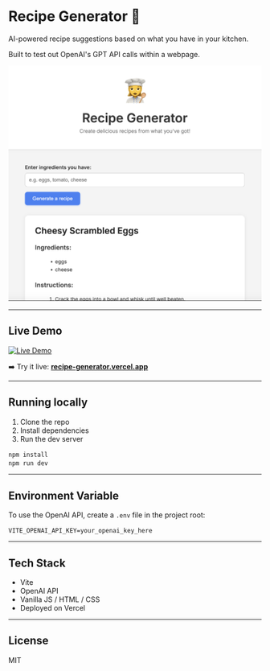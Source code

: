 # Recipe Generator 🍳

AI-powered recipe suggestions based on what you have in your kitchen.

Built to test out OpenAI's GPT API calls within a webpage.

<p align="center">
  <img src="recipe-generator/assets/recipe-generator.png" alt="Recipe Generator app screenshot" width="600" />
</p>

---

## Live Demo

[![Live Demo](https://img.shields.io/badge/Live%20Demo-vercel.app-blue?logo=vercel)](https://recipe-generator.vercel.app)

➡️ Try it live: **[recipe-generator.vercel.app](https://recipe-generator.vercel.app)**


---

## Running locally

1. Clone the repo
2. Install dependencies
3. Run the dev server

```bash
npm install
npm run dev
```

---

## Environment Variable

To use the OpenAI API, create a `.env` file in the project root:

    VITE_OPENAI_API_KEY=your_openai_key_here

---

## Tech Stack

- Vite
- OpenAI API
- Vanilla JS / HTML / CSS
- Deployed on Vercel

---

## License

MIT

